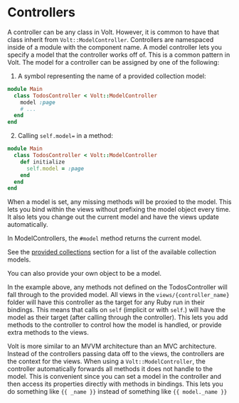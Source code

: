 # Controllers

A controller can be any class in Volt. However, it is common to have that class inherit from ```Volt::ModelController```.  Controllers are namespaced inside of a module with the component name.  A model controller lets you specify a model that the controller works off of.  This is a common pattern in Volt.  The model for a controller can be assigned by one of the following:

1. A symbol representing the name of a provided collection model:

```ruby
module Main
  class TodosController < Volt::ModelController
    model :page
    # ...
  end
end
```

2. Calling `self.model=` in a method:

```ruby
module Main
  class TodosController < Volt::ModelController
    def initialize
      self.model = :page
    end
  end
end
```

When a model is set, any missing methods will be proxied to the model.  This lets you bind within the views without prefixing the model object every time.  It also lets you change out the current model and have the views update automatically.

In ModelControllers, the `#model` method returns the current model.

See the [provided collections](#provided-collections) section for a list of the available collection models.

You can also provide your own object to be a model.

In the example above, any methods not defined on the TodosController will fall through to the provided model.  All views in the ```views/{controller_name}``` folder will have this controller as the target for any Ruby run in their bindings.  This means that calls on ```self``` (implicit or with ```self```.) will have the model as their target (after calling through the controller).  This lets you add methods to the controller to control how the model is handled, or provide extra methods to the views.

Volt is more similar to an MVVM architecture than an MVC architecture.  Instead of the controllers passing data off to the views, the controllers are the context for the views.  When using a ```Volt::ModelController```, the controller automatically forwards all methods it does not handle to the model.  This is convenient since you can set a model in the controller and then access its properties directly with methods in bindings.  This lets you do something like ```{{ _name }}``` instead of something like ```{{ model._name }}```
